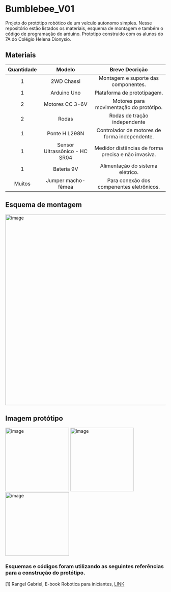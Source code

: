 # Bumblebee_V01

Projeto do protótipo robótico de um veículo autonomo simples. Nesse repositório estão listados os materiais, esquema de montagem e também o código de programação do arduino. Prototipo construido com os alunos do 7A do Colégio Helena Dionysio.


## Materiais

|  Quantidade  |  Modelo  | Breve Decrição |
|:--------------:|:----------:|:----------------:|
|  1 |2WD Chassi       | Montagem e suporte das componentes. |
|  1 |Arduino Uno      | Plataforma de prototipagem. |
|  2 |Motores CC 3-6V  | Motores para movimentação do protótipo. |
|  2 |Rodas  | Rodas de tração independente |
|  1 |Ponte H L298N    | Controlador de motores de forma independente. |
|  1 |Sensor Ultrassônico - HC SR04  | Medidor distâncias de forma precisa e não invasiva. |
|  1 |Bateria 9V  | Alimentação do sistema elétrico. |
|Muitos| Jumper macho-fêmea|Para conexão dos compenentes eletrônicos.|  


## Esquema de montagem
<img  src="https://github.com/ProfMauRibeiro/Lucy/blob/main/IMG/esquema.png" alt="image" width="600" height="auto">

## Imagem protótipo

<img src="https://github.com/ProfMauRibeiro/Lucy/blob/main/IMG/IMG_20240416_142519798.jpg" alt="image" width="200" height="auto"> <img src="https://github.com/ProfMauRibeiro/Lucy/blob/main/IMG/IMG_20240416_142527700.jpg" alt="image" width="200" height="auto"> <img src="https://github.com/ProfMauRibeiro/Lucy/blob/main/IMG/IMG_20240416_142538042.jpg" alt="image" width="200" height="auto">


### Esquemas e códigos foram utilizando as seguintes referências para a construção do protótipo.
[1] Rangel Gabriel, E-book Robotica para iniciantes,  [LINK](https://www.eletronicaomega.com/pagina/e-books-e-apostilas-gratuitas.html?gad_source=1&gclid=CjwKCAjwz42xBhB9EiwA48pT73Vk90_A34_UCGG1hUl3PW-xw9mGcW8_4D-i7e9hxyVO_ceOyjIjABoCDtoQAvD_BwE)
